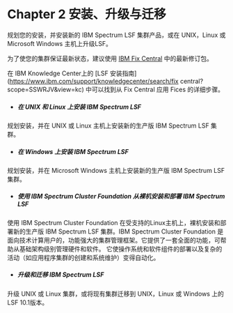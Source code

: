 # Chapter 2 安装、升级与迁移

规划您的安装，并安装新的 IBM Spectrum LSF 集群产品，或在 UNIX，Linux 或 Microsoft Windows 主机上升级LSF。

为了使您的集群保证最新状态，建议使用 [IBM Fix Central](https://www-945.ibm.com/support/fixcentral/) 中的最新修订包。

在 IBM Knowledge Center上的 [LSF 安装指南](https://www.ibm.com/support/knowledgecenter/search/fix central?scope=SSWRJV&view=kc) 中可以找到从 Fix Central 应用 Fices 的详细步骤。

- ##### 在 UNIX 和 Linux 上安装 IBM Spectrum LSF 


规划安装，并在 UNIX 或 Linux 主机上安装新的生产版 IBM Spectrum LSF 集群。

- ##### 在 Windows 上安装 IBM Spectrum LSF


规划安装，并在 Microsoft Windows 主机上安装新的生产版 IBM Spectrum LSF 集群。

- ##### 使用 IBM Spectrum Cluster Foundation 从裸机安装和部署 IBM Spectrum LSF


使用 IBM Spectrum Cluster Foundation 在受支持的Linux主机上，裸机安装和部署新的生产版 IBM Spectrum LSF 集群。IBM Spectrum Cluster Foundation 是面向技术计算用户的，功能强大的集群管理框架。它提供了一套全面的功能，可帮助从基础架构级别管理硬件和软件。 它使操作系统和软件组件的部署以及复杂的活动（如应用程序集群的创建和系统维护）变得自动化。

- ##### 升级和迁移 IBM Spectrum LSF


升级 UNIX 或 Linux 集群，或将现有集群迁移到 UNIX，Linux 或 Windows 上的 LSF 10.1版本。

